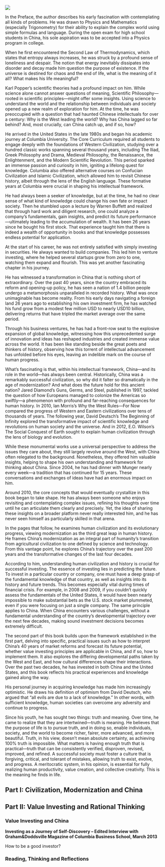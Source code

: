 <img src="https://d-alley.github.io/blog/images/2024-09-25-Image">

In the Preface, the author describes his early fascination with contemplating all kinds of problems. He was drawn to Physics and Mathematics (especially Trigonometry) for their ability to explain the complex world using simple formulas and language. During the open exam for high school students in China, his sole aspiration was to be accepted into a Physics program in college.

When he first encountered the Second Law of Thermodynamics, which states that entropy always increases, he was struck by a profound sense of loneliness and despair. The notion that energy inevitably dissipates into disorder and decay made him question the purpose of existence. If the universe is destined for chaos and the end of life, what is the meaning of it all? What makes his life meaningful?

Karl Popper’s scientific theories had a profound impact on him. While science alone cannot answer questions of meaning, Scientific Philosophy—rooted in scientific principles—might offer some insights. Using science to understand the world and the relationship between individuals and society opened up a new realm of exploration for him. At the time, he was preoccupied with a question that had haunted Chinese intellectuals for over a century: Why is the West leading the world? Why has China lagged so far behind? And, most crucially, can China catch up, and if so, how?

He arrived in the United States in the late 1980s and began his academic journey at Columbia University. The Core Curriculum required all students to engage deeply with the foundations of Western Civilization, studying over a hundred classic works spanning several thousand years, including The Iliad, Greek Philosophy and Drama, Medieval Philosophy, the Renaissance, the Enlightenment, and the Modern Scientific Revolution. This period sparked an immense passion and curiosity in him, igniting a lifelong quest for knowledge. Columbia also offered alternative courses on Confucian Civilization and Islamic Civilization, which allowed him to revisit Chinese history, albeit through the lens of the English language. These formative years at Columbia were crucial in shaping his intellectual framework.

He had always been a seeker of knowledge, but at the time, he had no clear sense of what kind of knowledge could change his own fate or impact society. Then he stumbled upon a lecture by Warren Buffett and realized that through hard work and diligent research, one could analyze a company’s fundamentals, gain insights, and predict its future performance—ultimately leading to the accumulation of wealth. It has been 26 years since he bought his first stock. That experience taught him that there is indeed a wealth of opportunity in books and that knowledge possesses endless potential for application.

At the start of his career, he was not entirely satisfied with simply investing in securities. He always wanted to build companies. This led him to venture investing, where he helped several startups grow from zero to one, watching them expand and flourish. This was yet another fascinating chapter in his journey.

He has witnessed a transformation in China that is nothing short of extraordinary. Over the past 40 years, since the country embraced its reform and opening-up policy, he has seen a nation of 1.4 billion people undergo a metamorphosis unparalleled in recorded history. What was once unimaginable has become reality. From his early days navigating a foreign land 26 years ago to establishing his own investment firm, he has watched his fund grow from a modest few million USD to nearly USD10 billion, delivering returns that have tripled the market average over the same period.

Through his business ventures, he has had a front-row seat to the explosive expansion of global knowledge, witnessing how this unprecedented surge of innovation and ideas has reshaped industries and created immense value across the world. It has been like standing beside the great poets and thinkers of history, observing how this torrent of intellectual advancement has unfolded before his eyes, leaving an indelible mark on the course of human progress.

What’s fascinating is that, within his intellectual framework, China—and its role in the world—has always been central. Historically, China was a remarkably successful civilization, so why did it falter so dramatically in the age of modernization? And what does the future hold for this ancient nation? Jared Diamond’s Guns, Germs, and Steel, published in 1997, tackled the question of how Europeans managed to colonize the Americas so swiftly—a phenomenon with profound and far-reaching consequences for human history. In 2010, Ian Morris’s Why the West Rules—For Now compared the progress of Western and Eastern civilizations over tens of thousands of years. The following year, David Deutsch’s The Beginning of Infinity explored the transformative impact of scientific knowledge and revolutions on human society and the universe. And in 2012, E.O. Wilson’s The Social Conquest of Earth sought to explain human civilization through the lens of biology and evolution.

While these monumental works use a universal perspective to address the issues they care about, they still largely revolve around the West, with China often relegated to the background. Nonetheless, they offered him valuable insights, helping to shape his own understanding and framework for thinking about China. Since 2004, he has had dinner with Munger nearly every week—a tradition that has continued for 15 years. These conversations and exchanges of ideas have had an enormous impact on him.

Around 2010, the core concepts that would eventually crystallize in this book began to take shape. He has always been someone who enjoys revisiting and contemplating complex issues, refining his thoughts over time until he can articulate them clearly and precisely. Yet, the idea of sharing these insights on a broader platform never really interested him, and he has never seen himself as particularly skilled in that arena.

In the pages that follow, he examines human civilization and its evolutionary progress, viewing modernization as the third great leap in human history. He frames China’s modernization as an integral part of humanity’s transition from agricultural civilization to one defined by science and technology. From this vantage point, he explores China’s trajectory over the past 200 years and the transformative changes of the last four decades.

According to him, understanding human civilization and history is crucial for successful investing. The essence of investing lies in predicting the future. To invest in a particular country or company, one must have a deep grasp of the fundamental knowledge of that country, as well as insights into its history and future trends. This becomes especially vital during times of financial crisis. For example, in 2008 and 2009, if you couldn’t quickly assess the fundamentals of the United States, it would have been nearly impossible to make substantial bets as the U.S. stock market plummeted, even if you were focusing on just a single company. The same principle applies to China. When China encounters various challenges, without a fundamental understanding of the country’s developmental trajectory over the next few decades, making sound investment decisions becomes extremely difficult.

The second part of this book builds upon the framework established in the first part, delving into specific, practical issues such as how to interpret China’s 40 years of market reforms and forecast its future potential, whether value investing principles are applicable in China, and if so, how to implement them. It also explores the differing developmental paths taken by the West and East, and how cultural differences shape their interactions. Over the past two decades, he has invested in both China and the United States, and this book reflects his practical experiences and knowledge gained along the way.

His personal journey in acquiring knowledge has made him increasingly optimistic. He draws his definition of optimism from David Deutsch, who argued that “all evils are due to a lack of knowledge.” In other words, with sufficient knowledge, human societies can overcome any adversity and continue to progress.

Since his youth, he has sought two things: truth and meaning. Over time, he came to realize that they are intertwined—truth is meaning. He believes that the purpose of life is to pursue truth, and in doing so, enable individuals, society, and the world to become richer, fairer, more advanced, and more beautiful. Truth, in his view, doesn’t mean absolute certainty, as achieving 100% truth is impossible. What matters is having enough truth that is practical—truth that can be consistently verified, disproven, revised, improved, and refined. A successful society must foster a culture that is forgiving, critical, and tolerant of mistakes, allowing truth to exist, evolve, and progress. A meritocratic system, in his opinion, is essential for fully realizing human productivity, value creation, and collective creativity. This is the meaning he finds in life.

## Part I: Civilization, Modernization and China

## Part II: Value Investing and Rational Thinking

### Value Investing and China

**Investing as a Journey of Self-Discovery
–	Edited Interview with Graham&Doddsville Magazine of Columbia Business School, March 2013**

How to be a good investor?

### Reading, Thinking and Reflections
